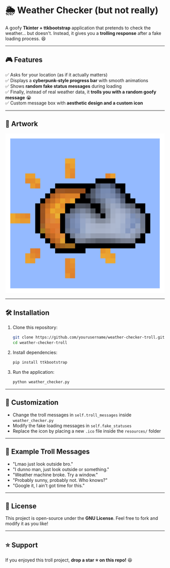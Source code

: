 # 🌦️ Weather Checker (but not really)

A goofy **Tkinter + ttkbootstrap** application that pretends to check the weather... but doesn't. Instead, it gives you a **trolling response** after a fake loading process. 😆

---

## 🎮 Features
✅ Asks for your location (as if it actually matters)  
✅ Displays a **cyberpunk-style progress bar** with smooth animations  
✅ Shows **random fake status messages** during loading  
✅ Finally, instead of real weather data, it **trolls you with a random goofy message** 😭  
✅ Custom message box with **aesthetic design and a custom icon**  

---

## 📸 Artwork
<img src="resources/artwork.png" width="600" alt="App Screenshot">

---

## 🛠️ Installation
1. Clone this repository:
   ```sh
   git clone https://github.com/yourusername/weather-checker-troll.git
   cd weather-checker-troll
   ```
2. Install dependencies:
   ```sh
   pip install ttkbootstrap
   ```
3. Run the application:
   ```sh
   python weather_checker.py
   ```

---

## 🎨 Customization
- Change the troll messages in `self.troll_messages` inside `weather_checker.py`
- Modify the fake loading messages in `self.fake_statuses`
- Replace the icon by placing a new `.ico` file inside the `resources/` folder

---

## 🤡 Example Troll Messages
- "Lmao just look outside bro."
- "I dunno man, just look outside or something."
- "Weather machine broke. Try a window."
- "Probably sunny, probably not. Who knows?"
- "Google it, I ain't got time for this."

---

## 📝 License
This project is open-source under the **GNU License**. Feel free to fork and modify it as you like!

---

## ⭐ Support
If you enjoyed this troll project, **drop a star ⭐ on this repo!** 😆
